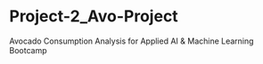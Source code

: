 # Project-2_Avo-Project
Avocado Consumption Analysis for Applied AI &amp; Machine Learning Bootcamp
